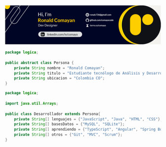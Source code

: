 <p align="center">
  <img src="https://github.com/comayocode/comayocode/blob/main/assets/GithubBanner_v2.jpg" />
</p>

```java
package logica;

public abstract class Persona {
    private String nombre = "Ronald Comayan";
    private String titulo = "Estudiante tecnólogo de Análisis y Desarrollo de Software";
    private String ubicacion = "Colombia CO";
}
```
```java
package logica;

import java.util.Arrays;

public class Desarrollador extends Persona{
    private String[] lenguajes = {"JavaScript", "Java", "HTML", "CSS"};
    private String[] basesDatos = {"MySQL", "SQLite"};
    private String[] aprendiendo = {"TypeScript", "Angular", "Spring Boot"};
    private String[] otros = {"Git", "MVC", "Scrum"};
}
```
